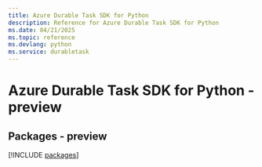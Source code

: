 ```yaml
---
title: Azure Durable Task SDK for Python
description: Reference for Azure Durable Task SDK for Python
ms.date: 04/21/2025
ms.topic: reference
ms.devlang: python
ms.service: durabletask
---
```

# Azure Durable Task SDK for Python - preview
## Packages - preview
[!INCLUDE [packages](durable-task-index.md)]